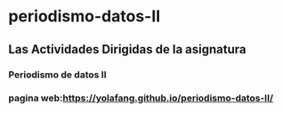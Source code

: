 # periodismo-datos-II

## Las Actividades Dirigidas de la asignatura 

### Periodismo de datos II

### pagina web:https://yolafang.github.io/periodismo-datos-II/ 
